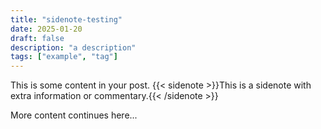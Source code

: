 ```yaml
---
title: "sidenote-testing"
date: 2025-01-20
draft: false
description: "a description"
tags: ["example", "tag"]
---
```


This is some content in your post.
{{< sidenote >}}This is a sidenote with extra information or commentary.{{< /sidenote >}}

More content continues here...
